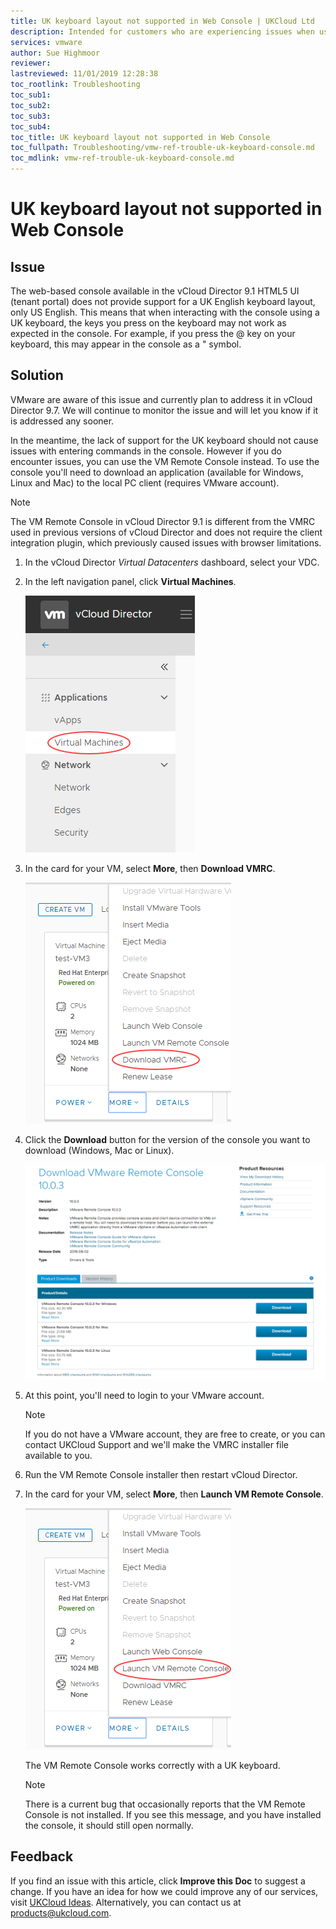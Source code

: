 ```yaml
---
title: UK keyboard layout not supported in Web Console | UKCloud Ltd
description: Intended for customers who are experiencing issues when using a UK keyboard to interact with the VMware Web Console
services: vmware
author: Sue Highmoor
reviewer:
lastreviewed: 11/01/2019 12:28:38
toc_rootlink: Troubleshooting
toc_sub1: 
toc_sub2:
toc_sub3:
toc_sub4:
toc_title: UK keyboard layout not supported in Web Console
toc_fullpath: Troubleshooting/vmw-ref-trouble-uk-keyboard-console.md
toc_mdlink: vmw-ref-trouble-uk-keyboard-console.md
---
```


# UK keyboard layout not supported in Web Console

## Issue

The web-based console available in the vCloud Director 9.1 HTML5 UI (tenant portal) does not provide support for a UK English keyboard layout, only US English. This means that when interacting with the console using a UK keyboard, the keys you press on the keyboard may not work as expected in the console. For example, if you press the @ key on your keyboard, this may appear in the console as a " symbol.

## Solution

VMware are aware of this issue and currently plan to address it in vCloud Director 9.7. We will continue to monitor the issue and will let you know if it is addressed any sooner.

In the meantime, the lack of support for the UK keyboard should not cause issues with entering commands in the console. However if you do encounter issues, you can use the VM Remote Console instead. To use the console you'll need to download an application (available for Windows, Linux and Mac) to the local PC client (requires VMware account).

> [!NOTE]
> The VM Remote Console in vCloud Director 9.1 is different from the VMRC used in previous versions of vCloud Director and does not require the client integration plugin, which previously caused issues with browser limitations.

1. In the vCloud Director *Virtual Datacenters* dashboard, select your VDC.

2. In the left navigation panel, click **Virtual Machines**.

    ![Virtual Machines menu option](images/vmw-vcd91-tab-vms.png)

3. In the card for your VM, select **More**, then **Download VMRC**.

    ![Download VMRC menu option for VM](images/vmw-vcd91-mnu-download-vmrc.png)

4. Click the **Download** button for the version of the console you want to download (Windows, Mac or Linux).

    ![Download VMRC page](images/vmw-vmrc-download.png)

5. At this point, you'll need to login to your VMware account.

    > [!NOTE]
    > If you do not have a VMware account, they are free to create, or you can contact UKCloud Support and we'll make the VMRC installer file available to you.

6. Run the VM Remote Console installer then restart vCloud Director.

7. In the card for your VM, select **More**, then **Launch VM Remote Console**.

    ![Launch VM Remote Console menu option for VM](images/vmw-vcd91-mnu-launch-vmrc.png)

    The VM Remote Console works correctly with a UK keyboard.

    > [!NOTE]
    > There is a current bug that occasionally reports that the VM Remote Console is not installed. If you see this message, and you have installed the console, it should still open normally.

## Feedback

If you find an issue with this article, click **Improve this Doc** to suggest a change. If you have an idea for how we could improve any of our services, visit [UKCloud Ideas](https://ideas.ukcloud.com). Alternatively, you can contact us at <products@ukcloud.com>.
